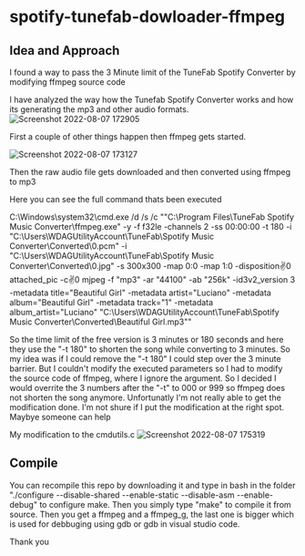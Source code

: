 spotify-tunefab-dowloader-ffmpeg
================================

## Idea and Approach

I found a way to pass the 3 Minute limit of the TuneFab Spotify Converter by modifying ffmpeg source code


I have analyzed the way how the Tunefab Spotify Converter works and how its generating the mp3 and other audio formats. 
![Screenshot 2022-08-07 172905](https://user-images.githubusercontent.com/48869696/183298555-e3516433-04a9-4678-b897-21822081a1fa.png)

First a couple of other things happen then ffmpeg gets started.

![Screenshot 2022-08-07 173127](https://user-images.githubusercontent.com/48869696/183298661-2151aacd-3541-469c-89e2-42c5c9dce15b.png)

Then the raw audio file gets downloaded and then converted using ffmpeg to mp3

Here you can see the full command thats been executed 

C:\Windows\system32\cmd.exe /d /s /c ""C:\Program Files\TuneFab Spotify Music Converter\ffmpeg.exe" -y -f f32le -channels 2 -ss 00:00:00 -t 180 -i "C:\Users\WDAGUtilityAccount\TuneFab\Spotify Music Converter\Converted\0.pcm" -i "C:\Users\WDAGUtilityAccount\TuneFab\Spotify Music Converter\Converted\0.jpg" -s 300x300 -map 0:0 -map 1:0 -disposition:v:0 attached_pic -c:v:0 mjpeg -f "mp3" -ar "44100" -ab "256k" -id3v2_version 3 -metadata title="Beautiful Girl" -metadata artist="Luciano" -metadata album="Beautiful Girl" -metadata track="1" -metadata album_artist="Luciano" "C:\Users\WDAGUtilityAccount\TuneFab\Spotify Music Converter\Converted\Beautiful Girl.mp3""

So the time limit of the free version is 3 minutes or 180 seconds and here they use the "-t 180" to shorten the song while converting to 3 minutes. So my idea was if I could remove the "-t 180" I could step over the 3 minute barrier. But I couldn't modify the executed parameters so I had to modify the source code of ffmpeg, where I ignore the argument. So I decided I would overrite the 3 numbers after the "-t" to 000 or 999 so ffmpeg does not shorten the song anymore. Unfortunatly I'm not really able to get the modification done. I'm not shure if I put the modification at the right spot. Maybye someone can help

My modification to the cmdutils.c
![Screenshot 2022-08-07 175319](https://user-images.githubusercontent.com/48869696/183299548-ceec03d0-dae1-433c-b9de-d83a19858dd8.png)

## Compile

You can recompile this repo by downloading it and type in bash in the folder "./configure --disable-shared --enable-static --disable-asm --enable-debug" to configure make. Then you simply type "make" to compile it from source. Then you get a ffmpeg and a ffmpeg_g, the last one is bigger which is used for debbuging using gdb or gdb in visual studio code.


Thank you



